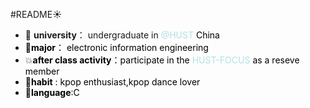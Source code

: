 #README:sunny:
  - :school: **university**： undergraduate in <font color=Powderblue>@HUST <font color=black>China
  - :book:**major**： electronic information engineering
  - :boom:**after class activity**：participate in the <font color=Powderblue>HUST-FOCUS <font color=black>as a reseve member
  - :dancer:**habit** : kpop enthusiast,kpop dance lover
  - :star2:**language**:C